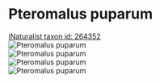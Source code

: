 
Pteromalus puparum
==================
  
[iNaturalist taxon id: 264352](https://www.inaturalist.org/taxa/264352)  
![Pteromalus puparum](https://inaturalist-open-data.s3.amazonaws.com/photos/32345380/medium.jpeg)  
![Pteromalus puparum](https://inaturalist-open-data.s3.amazonaws.com/photos/32345386/medium.jpeg)  
![Pteromalus puparum](https://inaturalist-open-data.s3.amazonaws.com/photos/32345392/medium.jpeg)  
![Pteromalus puparum](https://inaturalist-open-data.s3.amazonaws.com/photos/32345398/medium.jpeg)